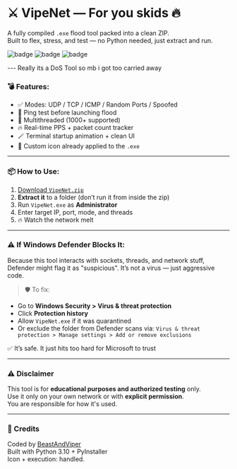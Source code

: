 # ⚔️ VipeNet — For you skids 🔥

A fully compiled `.exe` flood tool packed into a clean ZIP.  
Built to flex, stress, and test — no Python needed, just extract and run.

![badge](https://img.shields.io/badge/status-ready-green)
![badge](https://img.shields.io/badge/build-exe-blue)
![badge](https://img.shields.io/badge/purpose-educational-yellow)

--- Really its a DoS Tool so mb i got too carried away

### 💣 Features:
- ✅ Modes: UDP / TCP / ICMP / Random Ports / Spoofed  
- 🧠 Ping test before launching flood  
- 🧵 Multithreaded (1000+ supported)  
- 🔥 Real-time PPS + packet count tracker  
- 🪄 Terminal startup animation + clean UI  
- 🧿 Custom icon already applied to the `.exe`

---

### 📦 How to Use:
1. [Download `VipeNet.zip`](./VipeNet.zip)
2. **Extract it** to a folder (don’t run it from inside the zip)  
3. Run `VipeNet.exe` as **Administrator**  
4. Enter target IP, port, mode, and threads  
5. 🔥 Watch the network melt

---

### ⚠️ If Windows Defender Blocks It:
Because this tool interacts with sockets, threads, and network stuff, Defender might flag it as "suspicious". It’s not a virus — just aggressive code.

> 🛡️ To fix:
- Go to **Windows Security > Virus & threat protection**
- Click **Protection history**
- Allow `VipeNet.exe` if it was quarantined
- Or exclude the folder from Defender scans via:
  `Virus & threat protection > Manage settings > Add or remove exclusions`

✅ It’s safe. It just hits too hard for Microsoft to trust 

---

### ⚠️ Disclaimer
This tool is for **educational purposes and authorized testing** only.  
Use it only on your own network or with **explicit permission**.  
You are responsible for how it's used.

---

### 👑 Credits
Coded by [BeastAndViper](https://github.com/BeastAndViper)  
Built with Python 3.10 + PyInstaller  
Icon + execution: handled.
